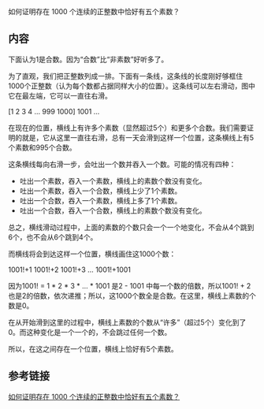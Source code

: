 如何证明存在 1000 个连续的正整数中恰好有五个素数？

## 内容
下面认为1是合数。因为“合数”比“非素数”好听多了。

为了直观，我们把正整数列成一排。下面有一条线，这条线的长度刚好够框住1000个正整数（认为每个数都占据同样大小的位置）。这条线可以左右滑动，图中它在最左端，它可以一直往右滑。

[1 2 3 4 … 999 1000] 1001 …

在现在的位置，横线上有许多个素数（显然超过5个）和更多个合数。我们需要证明的就是，它从这里一直往右滑，总有一天会滑到这样一个位置，这条横线上有5个素数和995个合数。

这条横线每向右滑一步，会吐出一个数并吞入一个数。可能的情况有四种：
- 吐出一个素数，吞入一个素数，横线上的素数个数没有变化。
- 吐出一个素数，吞入一个合数，横线上少了1个素数。
- 吐出一个合数，吞入一个素数，横线上多了1个素数。
- 吐出一个合数，吞入一个合数，横线上的素数个数没有变化。

总之，横线滑动过程中，上面的素数的个数只会一个一个地变化，不会从4个跳到6个，也不会从6个跳到4个。

而横线将会到达这样一个位置，横线画住这1000个数：

1001!+1 1001!+2 1001!+3 … 1001!+1001

因为1001! = 1 * 2 * 3 * ... * 1001 是2 - 1001 中每一个数的倍数，所以1001! + 2也是2的倍数，依次递推；所以，这1000个数全是合数。在这里，横线上素数的个数是0。

在从开始滑到这里的过程中，横线上素数的个数从“许多”（超过5个）变化到了0。而这种变化是一个一个的，不会跳过任何一个数。

所以，在这之间存在一个位置，横线上恰好有5个素数。

## 参考链接
[如何证明存在 1000 个连续的正整数中恰好有五个素数？](https://www.zhihu.com/question/369220695/answer/995293725)
